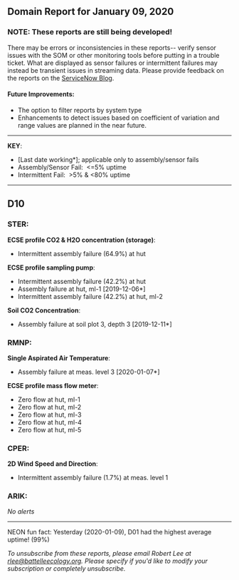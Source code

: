 ## Domain Report for January 09, 2020


### NOTE: These reports are still being developed!
There may be errors or inconsistencies in these reports-- verify sensor issues with the SOM or other monitoring tools before putting in a trouble ticket. What are displayed as sensor failures or intermittent failures may instead be transient issues in streaming data.
Please provide feedback on the reports on the [ServiceNow Blog](https://neon.service-now.com/community?id=community_blog&sys_id=9b4fbe8adbed734017ecf9041d9619be).

#### Future Improvements: 
 - The option to filter reports by system type 
 - Enhancements to detect issues based on coefficient of variation and range values are planned in the near future.

***

**KEY**:

 - [Last date working*]; applicable only to assembly/sensor fails
 - Assembly/Sensor Fail:&nbsp;&nbsp;<=5% uptime
 - Intermittent Fail:&nbsp;&nbsp;>5% & <80% uptime

***
## D10

### STER:

**ECSE profile CO2 & H2O concentration (storage)**:
 - Intermittent assembly failure (64.9%) at hut

**ECSE profile sampling pump**:
 - Intermittent assembly failure (42.2%) at hut
 - Assembly failure at hut, ml-1 [2019-12-06*]
 - Intermittent assembly failure (42.2%) at hut, ml-2

**Soil CO2 Concentration**:
 - Assembly failure at soil plot 3, depth 3 [2019-12-11*]

### RMNP:

**Single Aspirated Air Temperature**:
 - Assembly failure at meas. level 3 [2020-01-07*]

**ECSE profile mass flow meter**:
 - Zero flow at hut, ml-1
 - Zero flow at hut, ml-2
 - Zero flow at hut, ml-3
 - Zero flow at hut, ml-4
 - Zero flow at hut, ml-5

### CPER:

**2D Wind Speed and Direction**:
 - Intermittent assembly failure (1.7%) at meas. level 1

### ARIK:

_No alerts_

***
NEON fun fact: Yesterday (2020-01-09), D01 had the highest average uptime! (99%)

_To unsubscribe from these reports, please email Robert Lee at rlee@battelleecology.org. Please specify if you'd like to modify your subscription or completely unsubscribe._
